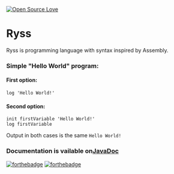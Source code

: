 [![Open Source Love](https://badges.frapsoft.com/os/v1/open-source.svg?v=103)](https://github.com/SKocur/Ryss)

# Ryss
Ryss is programming language with syntax inspired by Assembly.

### Simple "Hello World" program:
#### First option:
```
log 'Hello World!'
```

#### Second option:
```
init firstVariable 'Hello World!'
log firstVariable
```
Output in both cases is the same ```Hello World!```

### Documentation is vailable on[JavaDoc](https://skocur.github.io/Ryss/)

[![forthebadge](http://forthebadge.com/badges/gluten-free.svg)](https://github.com/SKocur/Ryss) [![forthebadge](http://forthebadge.com/badges/powered-by-jeffs-keyboard.svg)](https://github.com/SKocur/Ryss)
